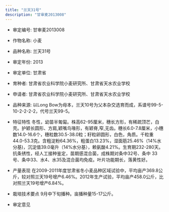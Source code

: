 ```yaml
---
title: "兰天31号"
description: "甘审麦2013008"
---
```

* 审定编号:  甘审麦2013008

*  作物名称:  小麦

*  品种名称:  兰天31号

*  审定年份:  2013

*  审定单位:  甘肃省

* 育种者:  甘肃省农业科学院小麦研究所、甘肃省天水农业学校

*  申请者:  甘肃省农业科学院小麦研究所、甘肃省天水农业学校

*  品种来源:  以Long Bow为母本，兰天10号为父本杂交选育而成，系谱号99-5-10-2-2-2-2，代号兰天99-5。

*  特征特性
冬性，幼苗半匍匐。株高62-95厘米，穗长方形，有稀疏顶芒，白壳。护颖长圆形、方肩,颖嘴鸟喙形，有颖脊,窄,无齿。穗长6.0-7.8厘米，小穗数14.0-16.6个，穗粒数30.5-38.0粒；籽粒卵圆形，白色，角质。千粒重44.0-53.3克。含粗淀粉64.36%，粗蛋白13.23%，湿面筋25.46%（14%水分基)，沉淀值39.0毫升（14%水分基），赖氨酸4.21%。生育期232-280天。抗条锈性，经人工接种鉴定，苗期感混合菌，成株期对条中32号、条中 33号、条中33、水4、水35及混合菌均免疫。叶片功能期长，落黄性好。

*  产量表现
在2009-2011年度甘肃省冬小麦品种区域试验中，平均亩产369.8公斤，较对照兰天19号增产6.46%。2012年生产试验，平均亩产458.0公斤，比对照兰天19号增产6.84%。

*  栽培技术要点
9月中下旬播种。亩播种量15-17公斤。

*  审定意见


